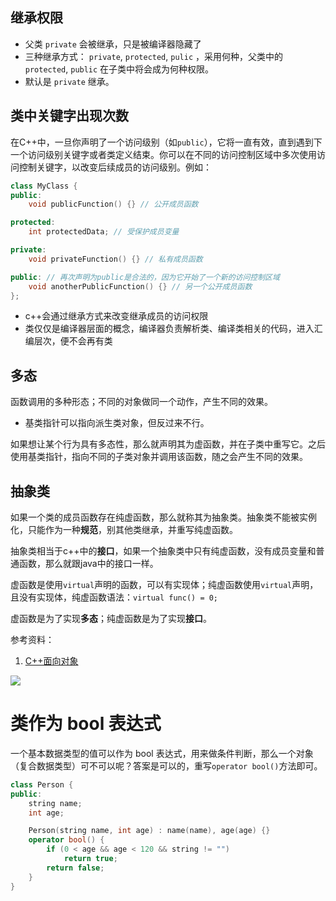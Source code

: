 ## 继承权限
- 父类 `private` 会被继承，只是被编译器隐藏了
- 三种继承方式： `private`, `protected`, `pulic` ，采用何种，父类中的 `protected`, `public` 在子类中将会成为何种权限。
- 默认是 `private` 继承。


## 类中关键字出现次数
在C++中，一旦你声明了一个访问级别（如`public`），它将一直有效，直到遇到下一个访问级别关键字或者类定义结束。你可以在不同的访问控制区域中多次使用访问控制关键字，以改变后续成员的访问级别。例如：

```cpp
class MyClass {
public:
    void publicFunction() {} // 公开成员函数

protected:
    int protectedData; // 受保护成员变量

private:
    void privateFunction() {} // 私有成员函数

public: // 再次声明为public是合法的，因为它开始了一个新的访问控制区域
    void anotherPublicFunction() {} // 另一个公开成员函数
};
```


- c++会通过继承方式来改变继承成员的访问权限
- 类仅仅是编译器层面的概念，编译器负责解析类、编译类相关的代码，进入汇编层次，便不会再有类


## 多态
函数调用的多种形态；不同的对象做同一个动作，产生不同的效果。
- 基类指针可以指向派生类对象，但反过来不行。

如果想让某个行为具有多态性，那么就声明其为虚函数，并在子类中重写它。之后使用基类指针，指向不同的子类对象并调用该函数，随之会产生不同的效果。


## 抽象类
如果一个类的成员函数存在纯虚函数，那么就称其为抽象类。抽象类不能被实例化，只能作为一种**规范**，别其他类继承，并重写纯虚函数。

抽象类相当于c++中的**接口**，如果一个抽象类中只有纯虚函数，没有成员变量和普通函数，那么就跟java中的接口一样。

虚函数是使用`virtual`声明的函数，可以有实现体；纯虚函数使用`virtual`声明，且没有实现体，纯虚函数语法：`virtual func() = 0;`

虚函数是为了实现**多态**；纯虚函数是为了实现**接口**。




参考资料：
1. [C++面向对象](https://developer.aliyun.com/article/1154981)

![](Pasted%20image%2020240729153517.png)

# 类作为 bool 表达式
一个基本数据类型的值可以作为 bool 表达式，用来做条件判断，那么一个对象（复合数据类型）可不可以呢？答案是可以的，重写`operator bool()`方法即可。
```Cpp
class Person {
public:
	string name;
	int age;

	Person(string name, int age) : name(name), age(age) {}
	operator bool() {
		if (0 < age && age < 120 && string != "")
			return true;
		return false;	
	}
}
```


